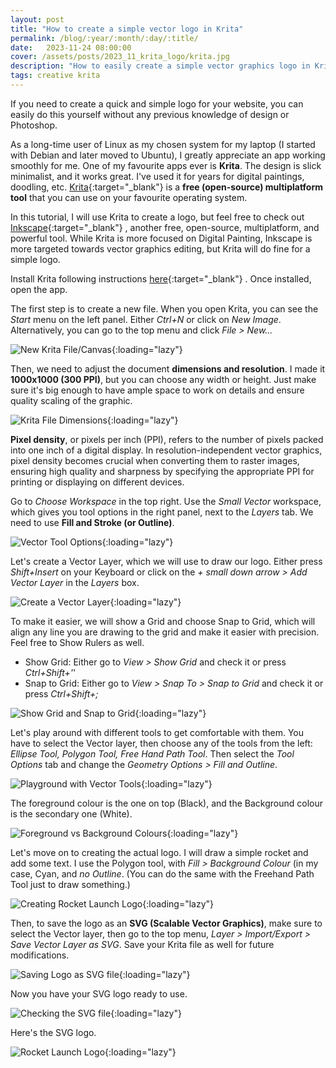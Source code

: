 ```yaml
---
layout: post
title: "How to create a simple vector logo in Krita"
permalink: /blog/:year/:month/:day/:title/
date:   2023-11-24 08:00:00
cover: /assets/posts/2023_11_krita_logo/krita.jpg
description: "How to easily create a simple vector graphics logo in Krita and export it as SVG"
tags: creative krita
---
```


If you need to create a quick and simple logo for your website, you can easily do this yourself without any previous knowledge of design or Photoshop.

As a long-time user of Linux as my chosen system for my laptop (I started with Debian and later moved to Ubuntu), I greatly appreciate an app working smoothly for me. One of my favourite apps ever is **Krita**. The design is slick minimalist, and it works great. I've used it for years for digital paintings, doodling, etc. [Krita](https://krita.org/){:target="_blank"}  is a **free (open-source) multiplatform tool** that you can use on your favourite operating system.

In this tutorial, I will use Krita to create a logo, but feel free to check out [Inkscape](https://inkscape.org/){:target="_blank"} , another free, open-source, multiplatform, and powerful tool. While Krita is more focused on Digital Painting, Inkscape is more targeted towards vector graphics editing, but Krita will do fine for a simple logo.

Install Krita following instructions [here](https://krita.org/en/download/krita-desktop/){:target="_blank"} . Once installed, open the app.

The first step is to create a new file. When you open Krita, you can see the _Start_ menu on the left panel. Either _Ctrl+N_ or click on _New Image_. Alternatively, you can go to the top menu and click _File > New..._

![New Krita File/Canvas](/assets/posts/2023_11_krita_logo/0_new_file.png){:loading="lazy"}

Then, we need to adjust the document **dimensions and resolution**. I made it **1000x1000 (300 PPI)**, but you can choose any width or height. Just make sure it's big enough to have ample space to work on details and ensure quality scaling of the graphic.

![Krita File Dimensions](/assets/posts/2023_11_krita_logo/1_create_canvas.png){:loading="lazy"}

**Pixel density**, or pixels per inch (PPI), refers to the number of pixels packed into one inch of a digital display. In resolution-independent vector graphics, pixel density becomes crucial when converting them to raster images, ensuring high quality and sharpness by specifying the appropriate PPI for printing or displaying on different devices.

Go to _Choose Workspace_ in the top right. Use the _Small Vector_ workspace, which gives you tool options in the right panel, next to the _Layers_ tab. We need to use **Fill and Stroke (or Outline)**.

![Vector Tool Options](/assets/posts/2023_11_krita_logo/2_tool_options.gif){:loading="lazy"}

Let's create a Vector Layer, which we will use to draw our logo. Either press  _Shift+Insert_ on your Keyboard or click on the _+ small down arrow > Add Vector Layer_ in the  _Layers_ box.

![Create a Vector Layer](/assets/posts/2023_11_krita_logo/3a_vector_layer.gif){:loading="lazy"}

To make it easier, we will show a Grid and choose Snap to Grid, which will align any line you are drawing to the grid and make it easier with precision. Feel free to Show Rulers as well.
- Show Grid: Either go to _View > Show Grid_ and check it or press _Ctrl+Shift+'_'
- Snap to Grid: Either go to _View > Snap To > Snap to Grid_ and check it or press _Ctrl+Shift+;_

![Show Grid and Snap to Grid](/assets/posts/2023_11_krita_logo/3b_show_grid_and_snap_to_grid.gif){:loading="lazy"}

Let's play around with different tools to get comfortable with them. You have to select the Vector layer, then choose any of the tools from the left: _Ellipse Tool, Polygon Tool, Free Hand Path Tool_. Then select the _Tool Options_ tab and change the _Geometry Options > Fill and Outline_. 

![Playground with Vector Tools](/assets/posts/2023_11_krita_logo/4a_stroke_and_fill.gif){:loading="lazy"}

The foreground colour is the one on top (Black), and the Background colour is the secondary one (White).

![Foreground vs Background Colours](/assets/posts/2023_11_krita_logo/4b_foreground_and_background_colour.png){:loading="lazy"}

Let's move on to creating the actual logo. I will draw a simple rocket and add some text. I use the Polygon tool, with _Fill > Background Colour_ (in my case, Cyan, and _no Outline_. (You can do the same with the Freehand Path Tool just to draw something.)

![Creating Rocket Launch Logo](/assets/posts/2023_11_krita_logo/5_create_logo.gif){:loading="lazy"}

Then, to save the logo as an **SVG (Scalable Vector Graphics)**, make sure to select the Vector layer, then go to the top menu, _Layer > Import/Export > Save Vector Layer as SVG_. Save your Krita file as well for future modifications.

![Saving Logo as SVG file](/assets/posts/2023_11_krita_logo/6_save_as_svg.gif){:loading="lazy"}

Now you have your SVG logo ready to use.

![Checking the SVG file](/assets/posts/2023_11_krita_logo/7_svg_logo.gif){:loading="lazy"}

Here's the SVG logo.

![Rocket Launch Logo](/assets/posts/2023_11_krita_logo/Rocket_Launch_Logo.svg){:loading="lazy"}
